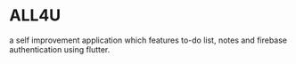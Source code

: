 # ALL4U
a self improvement application which features to-do list, notes and firebase authentication using flutter.
